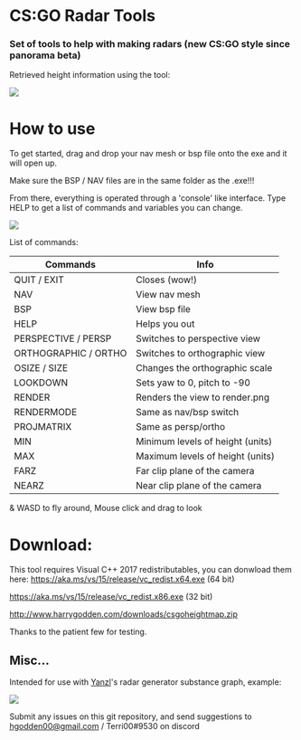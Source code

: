# CS:GO Radar Tools
### Set of tools to help with making radars (new CS:GO style since panorama beta)
Retrieved height information using the tool:

![](https://i.imgur.com/gd1OC8g.png)

# How to use
To get started, drag and drop your nav mesh or bsp file onto the exe and it will open up. 

Make sure the BSP / NAV files are in the same folder as the .exe!!!

From there, everything is operated through a 'console' like interface. Type HELP to get a list of commands and variables you can change.

![](https://i.imgur.com/vmQ6BDa.gif)

List of commands:

| Commands						   | Info                             |
|----------------------------------|----------------------------------|
| QUIT / EXIT                      | Closes (wow!)                    |
| NAV                              | View nav mesh                    |
| BSP                              | View bsp file                    |
| HELP                             | Helps you out                    |
| PERSPECTIVE / PERSP              | Switches to perspective view     |
| ORTHOGRAPHIC / ORTHO             | Switches to orthographic view    |
| OSIZE / SIZE <int>               | Changes the orthographic scale   |
| LOOKDOWN                         | Sets yaw to 0, pitch to -90      |
| RENDER                           | Renders the view to render.png   |
| RENDERMODE <int>                 | Same as nav/bsp switch           |
| PROJMATRIX <int>                 | Same as persp/ortho              |
| MIN    <int>                     | Minimum levels of height (units) |
| MAX    <int>                     | Maximum levels of height (units) |
| FARZ <int>                       | Far clip plane of the camera     |
| NEARZ <int>                      | Near clip plane of the camera    |

& WASD to fly around, Mouse click and drag to look

# Download:
This tool requires Visual C++ 2017 redistributables, you can donwload them here:
https://aka.ms/vs/15/release/vc_redist.x64.exe (64 bit)

https://aka.ms/vs/15/release/vc_redist.x86.exe (32 bit)

http://www.harrygodden.com/downloads/csgoheightmap.zip

Thanks to the patient few for testing.

## Misc... 
Intended for use with [Yanzl](https://github.com/gortnarj)'s radar generator substance graph, example:

![](https://i.imgur.com/gQ2TLRC.png)

Submit any issues on this git repository, and send suggestions to hgodden00@gmail.com / Terri00#9530 on discord
